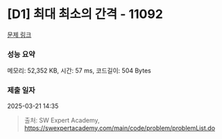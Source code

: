 # [D1] 최대 최소의 간격 - 11092 

[문제 링크](https://swexpertacademy.com/main/code/problem/problemDetail.do?contestProbId=AXYEGnBq6h0DFAST) 

### 성능 요약

메모리: 52,352 KB, 시간: 57 ms, 코드길이: 504 Bytes

### 제출 일자

2025-03-21 14:35



> 출처: SW Expert Academy, https://swexpertacademy.com/main/code/problem/problemList.do